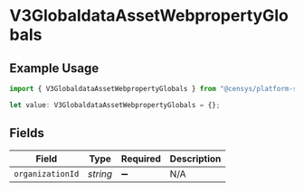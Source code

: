 # V3GlobaldataAssetWebpropertyGlobals

## Example Usage

```typescript
import { V3GlobaldataAssetWebpropertyGlobals } from "@censys/platform-sdk/models/operations";

let value: V3GlobaldataAssetWebpropertyGlobals = {};
```

## Fields

| Field              | Type               | Required           | Description        |
| ------------------ | ------------------ | ------------------ | ------------------ |
| `organizationId`   | *string*           | :heavy_minus_sign: | N/A                |